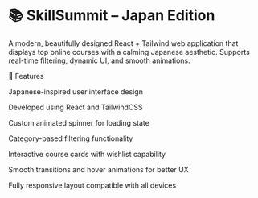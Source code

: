 # 📚 SkillSummit – Japan Edition 

A modern, beautifully designed React + Tailwind web application that displays top online courses with a calming Japanese aesthetic. Supports real-time filtering, dynamic UI, and smooth animations.

🌸 Features


Japanese-inspired user interface design

Developed using React and TailwindCSS

Custom animated spinner for loading state

Category-based filtering functionality

Interactive course cards with wishlist capability

Smooth transitions and hover animations for better UX

Fully responsive layout compatible with all devices

